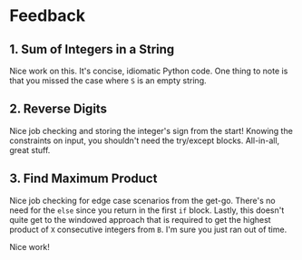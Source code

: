 # Feedback

## 1. Sum of Integers in a String

Nice work on this. It's concise, idiomatic Python code. One thing to note is
that you missed the case where `S` is an empty string.

## 2. Reverse Digits

Nice job checking and storing the integer's sign from the start! Knowing the constraints on input, you shouldn't need the try/except blocks. All-in-all, great stuff.

## 3. Find Maximum Product

Nice job checking for edge case scenarios from the get-go. There's no need for
the `else` since you return in the first `if` block. Lastly, this doesn't
quite get to the windowed approach that is required to get the highest product
of `X` consecutive integers from `B`. I'm sure you just ran out of time.

Nice work!
